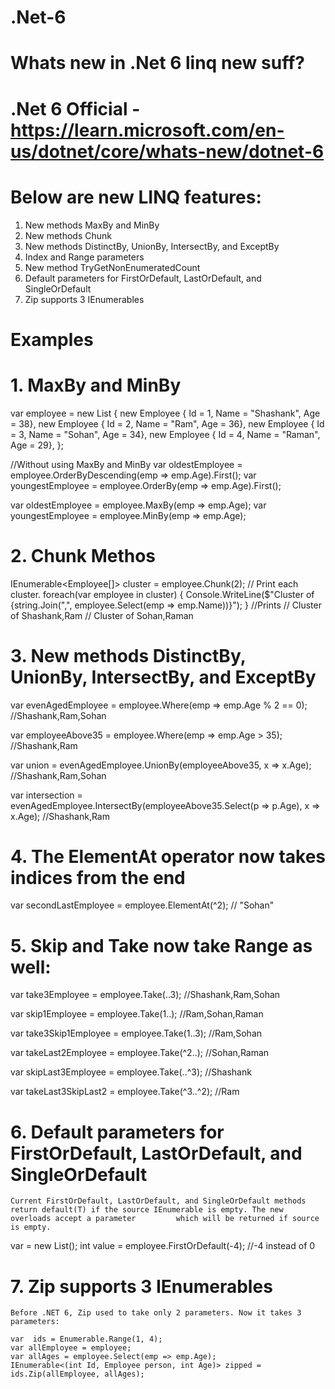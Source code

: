 # .Net-6
# Whats new in .Net 6 linq new suff?
# .Net 6 Official - https://learn.microsoft.com/en-us/dotnet/core/whats-new/dotnet-6

# Below are new LINQ features:

1. New methods MaxBy and MinBy
2. New methods Chunk
3. New methods DistinctBy, UnionBy, IntersectBy, and ExceptBy
4. Index and Range parameters
5. New method TryGetNonEnumeratedCount
6. Default parameters for FirstOrDefault, LastOrDefault, and SingleOrDefault
7. Zip supports 3 IEnumerables

# Examples 

# 1. MaxBy and MinBy

var employee = new List<Employee>
{
    new Employee { Id = 1, Name = "Shashank", Age = 38},
    new Employee { Id = 2, Name = "Ram", Age = 36},
    new Employee { Id = 3, Name = "Sohan", Age = 34},
    new Employee { Id = 4, Name = "Raman", Age = 29},
};
  
//Without using MaxBy and MinBy
var oldestEmployee = employee.OrderByDescending(emp => emp.Age).First();
var youngestEmployee = employee.OrderBy(emp => emp.Age).First();

var oldestEmployee = employee.MaxBy(emp => emp.Age);
var youngestEmployee = employee.MinBy(emp => emp.Age);

# 2. Chunk Methos

IEnumerable<Employee[]> cluster = employee.Chunk(2);
// Print each cluster.
foreach(var employee in cluster)
{
    Console.WriteLine($"Cluster of {string.Join(",", employee.Select(emp => emp.Name))}");
}
//Prints
// Cluster of Shashank,Ram
// Cluster of Sohan,Raman

# 3. New methods DistinctBy, UnionBy, IntersectBy, and ExceptBy

var evenAgedEmployee = employee.Where(emp => emp.Age % 2 == 0); //Shashank,Ram,Sohan

var employeeAbove35 = employee.Where(emp => emp.Age > 35); //Shashank,Ram

var union = evenAgedEmployee.UnionBy(employeeAbove35, x => x.Age); //Shashank,Ram,Sohan

var intersection = evenAgedEmployee.IntersectBy(employeeAbove35.Select(p => p.Age), x => x.Age); //Shashank,Ram

# 4. The ElementAt operator now takes indices from the end

var secondLastEmployee = employee.ElementAt(^2); // "Sohan"

# 5. Skip and Take now take Range as well:

var take3Employee = employee.Take(..3); //Shashank,Ram,Sohan

var skip1Employee =  employee.Take(1..); //Ram,Sohan,Raman

var take3Skip1Employee = employee.Take(1..3); //Ram,Sohan

var takeLast2Employee = employee.Take(^2..); //Sohan,Raman

var skipLast3Employee = employee.Take(..^3); //Shashank

var takeLast3SkipLast2 = employee.Take(^3..^2); //Ram
    
# 6. Default parameters for FirstOrDefault, LastOrDefault, and SingleOrDefault
    Current FirstOrDefault, LastOrDefault, and SingleOrDefault methods return default(T) if the source IEnumerable is empty. The new overloads accept a parameter         which will be returned if source is empty.
var = new List<int>();
int value = employee.FirstOrDefault(-4); //-4 instead of 0
# 7. Zip supports 3 IEnumerables
    Before .NET 6, Zip used to take only 2 parameters. Now it takes 3 parameters:
    
    var  ids = Enumerable.Range(1, 4);
    var allEmployee = employee;
    var allAges = employee.Select(emp => emp.Age);
    IEnumerable<(int Id, Employee person, int Age)> zipped = ids.Zip(allEmployee, allAges);
    
